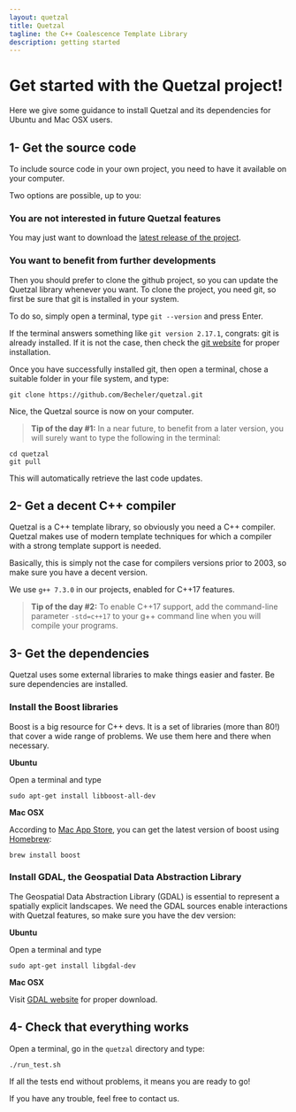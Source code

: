 ```yaml
---
layout: quetzal
title: Quetzal
tagline: the C++ Coalescence Template Library
description: getting started
---
```


# Get started with the Quetzal project!

Here we give some guidance to install Quetzal and its dependencies for Ubuntu and Mac OSX users.

## 1- Get the source code

To include source code in your own project, you need to have it available on your computer.

Two options are possible, up to you:

### You are not interested in future Quetzal features

You may just want to download the [latest release of the project](https://github.com/Becheler/quetzal/releases).

### You want to benefit from further developments

Then you should prefer to clone the github project, so you can update the Quetzal
library whenever you want. To clone the project, you need git, so first be sure that git is installed in your system.

To do so, simply open a terminal, type ``git --version`` and press Enter.

If the terminal answers something like ``git version 2.17.1``, congrats: git is already installed.
If it is not the case, then check the [git website](https://git-scm.com/) for proper installation.

Once you have successfully installed git, then open a terminal, chose a suitable
folder in your file system, and type:

```
git clone https://github.com/Becheler/quetzal.git
```

Nice, the Quetzal source is now on your computer.

> **Tip of the day #1:**
In a near future, to benefit from a later version, you will surely want to type the following in the terminal:
```
cd quetzal
git pull
```
This will automatically retrieve the last code updates.

## 2- Get a decent C++ compiler

Quetzal is a C++ template library, so obviously you need a C++ compiler. Quetzal
makes use of modern template techniques for which a compiler with a strong template support
is needed.

Basically, this is simply not the case for compilers versions prior to 2003, so make sure you have a decent version.

We use ``g++ 7.3.0`` in our projects, enabled for C++17 features.
> **Tip of the day #2:**
To enable C++17 support, add the command-line parameter ``-std=c++17`` to your g++
command line when you will compile your programs.

## 3- Get the dependencies

Quetzal uses some external libraries to make things easier and faster. Be sure
dependencies are installed.

### Install the Boost libraries

Boost is a big resource for C++ devs. It is a set of libraries (more than 80!) that
cover a wide range of problems. We use them here and there when necessary.

**Ubuntu**

Open a terminal and type
```
sudo apt-get install libboost-all-dev
```

**Mac OSX**

According to [Mac App Store](http://macappstore.org/boost/),
you can get the latest version of boost using [Homebrew](https://brew.sh/):
```
brew install boost
```

### Install GDAL, the Geospatial Data Abstraction Library

The Geospatial Data Abstraction Library (GDAL) is essential to represent a
spatially explicit landscapes. We need the GDAL sources enable interactions with
Quetzal features, so make sure you have the dev version:

**Ubuntu**

Open a terminal and type
```
sudo apt-get install libgdal-dev
```

**Mac OSX**

Visit [GDAL website](https://www.gdal.org/) for proper download.

## 4- Check that everything works

Open a terminal, go in the ``quetzal`` directory and type:

```
./run_test.sh
```

If all the tests end without problems, it means you are ready to go!

If you have any trouble, feel free to contact us.
